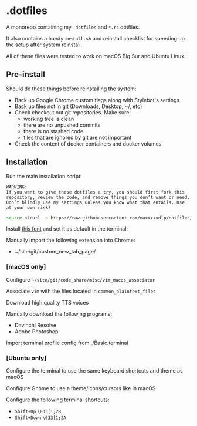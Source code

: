 # .dotfiles

A monorepo containing my `.dotfiles` and `*.rc` dotfiles.

It also contains a handy `install.sh` and reinstall checklist for speeding up
the setup after system reinstall.

All of these files were tested to work on macOS Big Sur and Ubuntu Linux.

## Pre-install

Should do these things before reinstalling the system:

- Back up Google Chrome custom flags along with Stylebot's settings
- Back up files not in git (Downloads, Desktop, ~/, etc)
- Check checkout out git repositories. Make sure:
  - working tree is clean
  - there are no unpushed commits
  - there is no stashed code
  - files that are ignored by git are not important
- Check the content of docker containers and docker volumes

## Installation

Run the main installation script:

```
WARNING:
If you want to give these dotfiles a try, you should first fork this
repository, review the code, and remove things you don’t want or need.
Don’t blindly use my settings unless you know what that entails. Use
at your own risk!
```

```zsh
source <(curl -s https://raw.githubusercontent.com/maxxxxxdlp/dotfiles/main/install.sh)
```
Install
[this font](https://github.com/ryanoasis/nerd-fonts/raw/master/patched-fonts/RobotoMono/Regular/complete/Roboto%20Mono%20Nerd%20Font%20Complete.ttf)
and set it as default in the terminal:

Manually import the following extension into Chrome:

- ~/site/git/custom_new_tab_page/

### [macOS only]

Configure `~/site/git/code_share/misc/vim_macos_associator`

Associate `vim` with the files located in `common_plaintext_files`

Download high quality TTS voices

Manually download the following programs:

- Davinchi Resolve
- Adobe Photoshop

Import terminal profile config from ./Basic.terminal

### [Ubuntu only]

Configure the terminal to use the same keyboard shortcuts and theme as macOS

Configure Gnome to use a theme/icons/cursors like in macOS

Configure the following terminal shortcuts:

- `Shift+Up` `\033[1;2B`
- `Shift+Down` `\033[1;2A`

